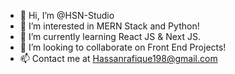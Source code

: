 - 👋 Hi, I’m @HSN-Studio
- 👀 I’m interested in MERN Stack and Python!
- 🌱 I’m currently learning React JS & Next JS.
- 💞️ I’m looking to collaborate on Front End Projects!
- 📫 Contact me at Hassanrafique198@gmail.com

<!---
HSN-Studio/HSN-Studio is a ✨ special ✨ repository because its `README.md` (this file) appears on your GitHub profile.
You can click the Preview link to take a look at your changes.
--->
